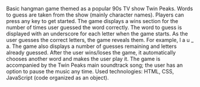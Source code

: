 Basic hangman game themed as a popular 90s TV show Twin Peaks. Words to guess are taken from the show (mainly character names). Players can press any key to get started. The game displays a wins section for the number of times user guessed the word correctly. The word to guess is displayed with an underscore for each letter when the game starts. As the user guesses the correct letters, the game reveals them. For example, l a u _ a. The game also displays a number of guesses remaining and letters already guessed. After the user wins/loses the game, it automatically chooses another word and makes the user play it. The game is accompanied by the Twin Peaks main soundtrack song; the user has an option to pause the music any time. 
Used technologies: HTML, CSS, JavaScript (code organized as an object). 
